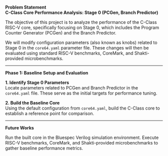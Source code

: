 **Problem Statement**  
**C-Class Core Performance Analysis: Stage 0 (PCGen, Branch Predictor)**  

The objective of this project is to analyze the performance of the C-Class RISC-V core, specifically focusing on Stage 0, which includes the Program Counter Generator (PCGen) and the Branch Predictor.  

We will modify configuration parameters (also known as knobs) related to Stage 0 in the `core64.yaml` parameter file. These changes will then be evaluated using standard RISC-V benchmarks, CoreMark, and Shakti-provided microbenchmarks.  

---

**Phase 1: Baseline Setup and Evaluation**  

**1. Identify Stage 0 Parameters**  
Locate parameters related to PCGen and Branch Predictor in the `core64.yaml` file. These serve as the initial targets for performance tuning.  

**2. Build the Baseline Core**  
Using the default configuration from `core64.yaml`, build the C-Class core to establish a reference point for comparison.  

---

**Future Works**  

Run the built core in the Bluespec Verilog simulation environment. Execute RISC-V benchmarks, CoreMark, and Shakti-provided microbenchmarks to gather baseline performance metrics.  
